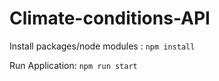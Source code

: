 # Climate-conditions-API

Install packages/node modules : 
<code>npm install</code>

Run Application: 
<code>npm run start</code>
